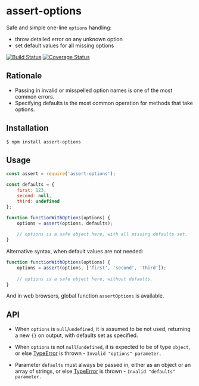 # assert-options

Safe and simple one-line `options` handling:

* throw detailed error on any unknown option
* set default values for all missing options  

[![Build Status](https://travis-ci.org/vitaly-t/assert-options.svg?branch=master)](https://travis-ci.org/vitaly-t/assert-options)
[![Coverage Status](https://coveralls.io/repos/vitaly-t/assert-options/badge.svg?branch=master)](https://coveralls.io/r/vitaly-t/assert-options?branch=master)

## Rationale

* Passing in invalid or misspelled option names is one of the most common errors.
* Specifying defaults is the most common operation for methods that take options.  

## Installation

```
$ npm install assert-options
```

## Usage

```js
const assert = require('assert-options');

const defaults = {
    first: 123,
    second: null,
    third: undefined
};

function functionWithOptions(options) {
    options = assert(options, defaults);
    
    // options is a safe object here, with all missing defaults set.
}
```

Alternative syntax, when default values are not needed:

```js
function functionWithOptions(options) {
    options = assert(options, ['first', 'second', 'third']);
    
    // options is a safe object here, without defaults.
}
```

And in web browsers, global function `assertOptions` is available.

## API

* When `options` is `null`/`undefined`, it is assumed to be not used,
returning a new `{}` on output, with defaults set as specified.

* When `options` is not `null`/`undefined`, it is expected to be of type `object`,
or else [TypeError] is thrown - `Invalid "options" parameter.`

* Parameter `defaults` must always be passed in, either as an object or an array of strings,
or else [TypeError] is thrown - `Invalid "defaults" parameter.`

[TypeError]:https://developer.mozilla.org/en-US/docs/Web/JavaScript/Reference/Global_Objects/TypeError

